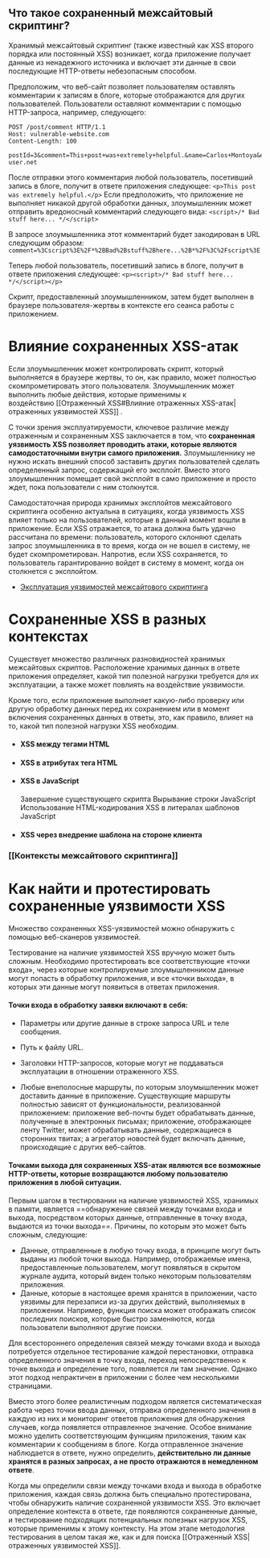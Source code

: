 ## Что такое сохраненный межсайтовый скриптинг?

Хранимый межсайтовый скриптинг (также известный как XSS второго порядка или постоянный XSS) возникает, когда приложение получает данные из ненадежного источника и включает эти данные в свои последующие HTTP-ответы небезопасным способом.

Предположим, что веб-сайт позволяет пользователям оставлять комментарии к записям в блоге, которые отображаются для других пользователей. Пользователи оставляют комментарии с помощью HTTP-запроса, например, следующего:
```
POST /post/comment HTTP/1.1 
Host: vulnerable-website.com 
Content-Length: 100 

postId=3&comment=This+post+was+extremely+helpful.&name=Carlos+Montoya&email=carlos%40normal-user.net
```

После отправки этого комментария любой пользователь, посетивший запись в блоге, получит в ответе приложения следующее:
`<p>This post was extremely helpful.</p>`
Если предположить, что приложение не выполняет никакой другой обработки данных, злоумышленник может отправить вредоносный комментарий следующего вида:
`<script>/* Bad stuff here... */</script>`

В запросе злоумышленника этот комментарий будет закодирован в URL следующим образом:
`comment=%3Cscript%3E%2F*%2BBad%2Bstuff%2Bhere...%2B*%2F%3C%2Fscript%3E`

Теперь любой пользователь, посетивший запись в блоге, получит в ответе приложения следующее:
`<p><script>/* Bad stuff here... */</script></p>`

Скрипт, предоставленный злоумышленником, затем будет выполнен в браузере пользователя-жертвы в контексте его сеанса работы с приложением.

# Влияние сохраненных XSS-атак

Если злоумышленник может контролировать скрипт, который выполняется в браузере жертвы, то он, как правило, может полностью скомпрометировать этого пользователя. Злоумышленник может выполнить любые действия, которые применимы к воздействию [[Отраженный XSS#Влияние отраженных XSS-атак|отраженных уязвимостей XSS]] .

С точки зрения эксплуатируемости, ключевое различие между отраженным и сохраненным XSS заключается в том, что **сохраненная уязвимость XSS позволяет проводить атаки, которые являются самодостаточными внутри самого приложения.** Злоумышленнику не нужно искать внешний способ заставить других пользователей сделать определенный запрос, содержащий его эксплойт. Вместо этого злоумышленник помещает свой эксплойт в само приложение и просто ждет, пока пользователи с ним столкнутся.

Самодостаточная природа хранимых эксплойтов межсайтового скриптинга особенно актуальна в ситуациях, когда уязвимость XSS влияет только на пользователей, которые в данный момент вошли в приложение. Если XSS отражается, то атака должна быть удачно рассчитана по времени: пользователь, которого склоняют сделать запрос злоумышленника в то время, когда он не вошел в систему, не будет скомпрометирован. Напротив, если XSS сохраняется, то пользователь гарантированно войдет в систему в момент, когда он столкнется с эксплойтом.

- [Эксплуатация уязвимостей межсайтового скриптинга](https://portswigger.net/web-security/cross-site-scripting/exploiting)


# Сохраненные XSS в разных контекстах

Существует множество различных разновидностей хранимых межсайтовых скриптов. Расположение хранимых данных в ответе приложения определяет, какой тип полезной нагрузки требуется для их эксплуатации, а также может повлиять на воздействие уязвимости.

Кроме того, если приложение выполняет какую-либо проверку или другую обработку данных перед их сохранением или в момент включения сохраненных данных в ответы, это, как правило, влияет на то, какой тип полезной нагрузки XSS необходим.

- #### XSS между тегами HTML
- #### XSS в атрибутах тега HTML
- #### XSS в JavaScript
	Завершение существующего скрипта
	Вырывание строки JavaScript
	Использование HTML-кодирования
	XSS в литералах шаблонов JavaScript
- #### XSS через внедрение шаблона на стороне клиента

### [[Контексты межсайтового скриптинга]]

# Как найти и протестировать сохраненные уязвимости XSS

Множество сохраненных XSS-уязвимостей можно обнаружить с помощью веб-сканеров уязвимостей.

Тестирование на наличие уязвимостей XSS вручную может быть сложным. Необходимо протестировать все соответствующие «точки входа», через которые контролируемые злоумышленником данные могут попасть в обработку приложения, и все «точки выхода», в которых эти данные могут появиться в ответах приложения.

#### Точки входа в обработку заявки включают в себя:

- Параметры или другие данные в строке запроса URL и теле сообщения.

- Путь к файлу URL.

- Заголовки HTTP-запросов, которые могут не поддаваться эксплуатации в отношении отраженного XSS.

- Любые внеполосные маршруты, по которым злоумышленник может доставить данные в приложение. Существующие маршруты полностью зависят от функциональности, реализованной приложением: приложение веб-почты будет обрабатывать данные, полученные в электронных письмах; приложение, отображающее ленту Twitter, может обрабатывать данные, содержащиеся в сторонних твитах; а агрегатор новостей будет включать данные, происходящие с других веб-сайтов.

#### Точками выхода для сохраненных XSS-атак являются все возможные HTTP-ответы, которые возвращаются любому пользователю приложения в любой ситуации.

Первым шагом в тестировании на наличие уязвимостей XSS, хранимых в памяти, является ==обнаружение связей между точками входа и выхода, посредством которых данные, отправленные в точку входа, выдаются из точки выхода==. Причины, по которым это может быть сложным, следующие:
- Данные, отправленные в любую точку входа, в принципе могут быть выданы из любой точки выхода. Например, отображаемые имена, предоставленные пользователем, могут появляться в скрытом журнале аудита, который виден только некоторым пользователям приложения.
- Данные, которые в настоящее время хранятся в приложении, часто уязвимы для перезаписи из-за других действий, выполняемых в приложении. Например, функция поиска может отображать список последних поисков, которые быстро заменяются, когда пользователи выполняют другие поиски.

Для всестороннего определения связей между точками входа и выхода потребуется отдельное тестирование каждой перестановки, отправка определенного значения в точку входа, переход непосредственно к точке выхода и определение того, появляется ли там значение. Однако этот подход непрактичен в приложении с более чем несколькими страницами.

Вместо этого более реалистичным подходом является систематическая работа через точки ввода данных, отправка определенного значения в каждую из них и мониторинг ответов приложения для обнаружения случаев, когда появляется отправленное значение. Особое внимание можно уделить соответствующим функциям приложения, таким как комментарии к сообщениям в блоге. Когда отправленное значение наблюдается в ответе, нужно определить, **действительно ли данные хранятся в разных запросах, а не просто отражаются в немедленном ответе**.

Когда мы определили связи между точками входа и выхода в обработке приложения, каждая связь должна быть специально протестирована, чтобы обнаружить наличие сохраненной уязвимости XSS. Это включает определение контекста в ответе, где появляются сохраненные данные, и тестирование подходящих потенциальных полезных нагрузок XSS, которые применимы к этому контексту. На этом этапе методология тестирования в целом такая же, как и для поиска [[Отраженный XSS|отраженных уязвимостей XSS]].



